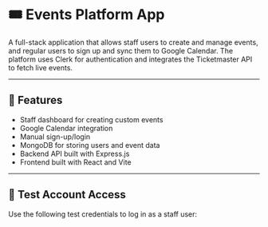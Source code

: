 # 🎟️ Events Platform App

A full-stack application that allows staff users to create and manage events, and regular users to sign up and sync them to Google Calendar. The platform uses Clerk for authentication and integrates the Ticketmaster API to fetch live events.

---

## 🚀 Features

- Staff dashboard for creating custom events  
- Google Calendar integration 
- Manual sign-up/login 
- MongoDB for storing users and event data  
- Backend API built with Express.js  
- Frontend built with React and Vite  

---

## 🧪 Test Account Access

Use the following test credentials to log in as a staff user:
